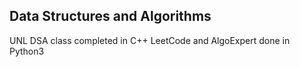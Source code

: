## Data Structures and Algorithms

UNL DSA class completed in C++
LeetCode and AlgoExpert done in Python3
